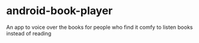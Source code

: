 # android-book-player
An app to voice over the books for people who find it comfy to listen books instead of reading
